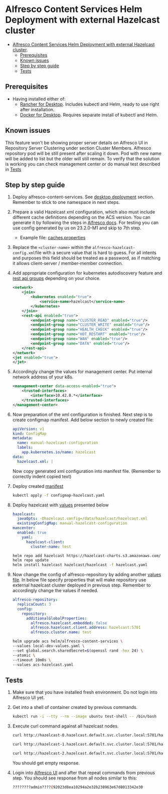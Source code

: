 # Alfresco Content Services Helm Deployment with external Hazelcast cluster

- [Alfresco Content Services Helm Deployment with external Hazelcast
  cluster](#alfresco-content-services-helm-deployment-with-external-hazelcast-cluster).
  - [Prerequisites](#prerequisites)
  - [Known issues](#known-issues)
  - [Step by step guide](#step-by-step-guide)
  - [Tests](#tests)

## Prerequisites

- Having installed either of:
  - [Rancher for Desktop](https://rancherdesktop.io/). Includes kubectl and
    Helm, ready to use right after installation.
  - [Docker for Desktop](https://docs.docker.com/desktop/). Requires separate
    install of kubectl and Helm.

## Known issues

  This feature won't be showing proper server details on Alfresco UI in
  Repository Server Clustering under section Cluster Members. Alfresco
  repository pod will be still present after scaling it down. Pod with new name
  will be added to list but the older will still remain. To verify that the
  solution is working you can check management center or do manual test described
  in [Tests](#tests)

## Step by step guide

1. Deploy alfresco-content-services. See [desktop
   deployment](../desktop-deployment.md) section. Remember to stick to one
   namespace in next steps.

2. Prepare a valid Hazelcast xml configuration, which also must include
   different cache definitions depending on the ACS version. You can generate it
   by following the steps in [Alfresco
   docs](https://docs.alfresco.com/content-services/latest/admin/cluster/#set-up-repository-clustering-via-external-hazelcast).
   For testing you can use config generated by us on 23.2.0-M1 and skip to 7th
   step.
    - Example file:
      [caches.properties](https://github.com/Alfresco/alfresco-community-repo/blob/master/repository/src/main/resources/alfresco/caches.properties)

3. Replace the `<cluster-name>` within the `alfresco-hazelcast-config.xml`file
   with a secure value that is hard to guess. For all intents and purposes this
   field  should be treated as a password, as if matching it allows
   client-server / member-member connection.

4. Add appropriate configuration for kubernetes autodiscovery feature and [rest
   api
   groups](https://docs.hazelcast.com/hazelcast/5.3/maintain-cluster/rest-api#using-rest-endpoint-groups)
   depending on your choice.

    ```xml
    <network>
        <join>
            <kubernetes enabled="true">
                <service-name>hazelcast</service-name>
            </kubernetes>
        </join>
        <rest-api enabled="true">
            <endpoint-group name="CLUSTER_READ" enabled="true"/>
            <endpoint-group name="CLUSTER_WRITE" enabled="true"/>
            <endpoint-group name="HEALTH_CHECK" enabled="true"/>
            <endpoint-group name="HOT_RESTART" enabled="true"/>
            <endpoint-group name="WAN" enabled="true"/>
            <endpoint-group name="DATA" enabled="true"/>
        </rest-api>
    </network>
    <jet enabled="true">
    </jet>
    ```

5. Accordingly change the values for management center. Put internal network
   address of your k8s.

    ```xml
    <management-center data-access-enabled="true">
        <trusted-interfaces>
            <interface>10.42.0.*</interface>
        </trusted-interfaces>
    </management-center>
    ```

6. Now preparation of the xml configuration is finished. Next step is to create
   configmap manifest. Add below section to newly created file:

    ```yaml
    apiVersion: v1
    kind: ConfigMap
    metadata:
      name: manual-hazelcast-configuration
      labels:
        app.kubernetes.io/name: hazelcast
    data:
      hazelcast.xml: |
    ```

    Now copy generated xml configuration into manifest file. (Remember to
    correctly indent copied text)

7. Deploy created [manifest](external-hazelcast_files/configmap-hazelcast.yaml)

    ```bash
    kubectl apply -f configmap-hazelcast.yaml 
    ```

8. Deploy hazelcast with [values](external-hazelcast_files/hazelcast.yaml)
   presented below

    ```yaml
    hazelcast:
      javaOpts: -Dhazelcast.config=/data/hazelcast/hazelcast.xml
      existingConfigMap: manual-hazelcast-configuration
    mancenter:
      enabled: true
        yaml:
          hazelcast-client:
            cluster-name: test
    ```

    ```bash
    helm repo add hazelcast https://hazelcast-charts.s3.amazonaws.com/
    helm repo update
    helm install hazelcast hazelcast/hazelcast -f hazelcast.yaml
    ```

9. Now change the config of alfresco-repository by adding another [values
   file](external-hazelcast_files/acs-hazelcast.yaml). In below file specify
   properties that will make repository use external hazelcast cluster deployed
   in previous step. Remember to accordingly change the values if needed.

    ```yaml
    alfresco-repository:
      replicaCount: 3
      config:
        repository:
          additionalGlobalProperties: 
            alfresco.hazelcast.embedded: false
            alfresco.hazelcast.client.address: hazelcast:5701
            alfresco.cluster.name: test
    ```

    ```bash
    helm upgrade acs helm/alfresco-content-services \    
    --values local-dev-values.yaml \
    --set global.search.sharedSecret=$(openssl rand -hex 24) \
    --atomic \
    --timeout 10m0s \
    --values acs-hazelcast.yaml
    ```

## Tests

1. Make sure that you have installed fresh environment. Do not login into
   Alfresco UI yet.

2. Get into a shell of container created by previous commands.

    ```bash
    kubectl run -i --tty --rm --image ubuntu test-shell -- /bin/bash
    ```

3. Execute curl command against all hazelcast nodes.

    ```bash
    curl http://hazelcast-0.hazelcast.default.svc.cluster.local:5701/hazelcast/rest/maps/cache.usernameToTicketIdCache/admin -o -
    ```

    ```bash
    curl http://hazelcast-1.hazelcast.default.svc.cluster.local:5701/hazelcast/rest/maps/cache.usernameToTicketIdCache/admin -o -
    ```

    ```bash
    curl http://hazelcast-2.hazelcast.default.svc.cluster.local:5701/hazelcast/rest/maps/cache.usernameToTicketIdCache/admin -o -
    ```

    You should get empty response.

4. Login into [Alfresco
   UI](http://localhost/alfresco/s/enterprise/admin/admin-clustering) and after
   that repeat commands from previous step. You should see response from all
   nodes similar to this:

    ```bash
    ????????admin????(92023d8ea10294a2e32b238963e67d8013342e30
    ```
